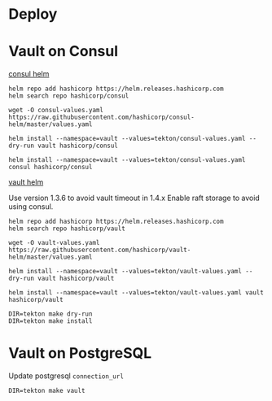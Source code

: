 Deploy
===

# Vault on Consul

[consul helm](https://github.com/hashicorp/consul-helm)

```
helm repo add hashicorp https://helm.releases.hashicorp.com
helm search repo hashicorp/consul

wget -O consul-values.yaml https://raw.githubusercontent.com/hashicorp/consul-helm/master/values.yaml

helm install --namespace=vault --values=tekton/consul-values.yaml --dry-run vault hashicorp/consul

helm install --namespace=vault --values=tekton/consul-values.yaml consul hashicorp/consul
```

[vault helm](https://github.com/hashicorp/vault-helm)

Use version 1.3.6 to avoid vault timeout in 1.4.x
Enable raft storage to avoid using consul.
```
helm repo add hashicorp https://helm.releases.hashicorp.com
helm search repo hashicorp/vault

wget -O vault-values.yaml https://raw.githubusercontent.com/hashicorp/vault-helm/master/values.yaml

helm install --namespace=vault --values=tekton/vault-values.yaml --dry-run vault hashicorp/vault

helm install --namespace=vault --values=tekton/vault-values.yaml vault hashicorp/vault
```

```
DIR=tekton make dry-run
DIR=tekton make install
```

# Vault on PostgreSQL

Update postgresql `connection_url`

```
DIR=tekton make vault
```

